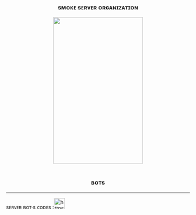 ### <div align="center">sᴍᴏᴋᴇ sᴇʀᴠᴇʀ ᴏʀɢᴀɴɪᴢᴀᴛɪᴏɴ</div>  

<div align="center">
<img src="https://cdn.discordapp.com/attachments/865598508924796978/1084530448954306650/smoke_banner.gif" align="center" width="70%" height="400" />
</div><br/>


### <div align="center">ʙᴏᴛs</div> 

----

<div align="left">
sᴇʀᴠᴇʀ ʙᴏᴛ·s ᴄᴏᴅᴇs :<img src="https://cdn.discordapp.com/attachments/931125155621666836/1088432795023577198/code.png" alt="https://github.com/orgs/Smoke-Community/repositories" width="30" height="30" />
</div>
